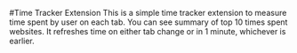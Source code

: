 #Time Tracker Extension
This is a simple time tracker extension to measure time spent by user on each tab.
You can see summary of top 10 times spent websites.
It refreshes time on either tab change or in 1 minute, whichever is earlier.